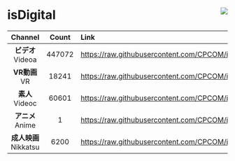 # isDigital <img align="right" src="https://img.shields.io/github/last-commit/CPCOM/isDigital"/>  
  
| Channel | Count | Link |  
| :-----: | :---: | :--- |  
|**ビデオ**<br />Videoa | 447072 | https://raw.githubusercontent.com/CPCOM/isDigital/main/Videoa.txt |  
|**VR動画**<br />VR | 18241 | https://raw.githubusercontent.com/CPCOM/isDigital/main/VR.txt |  
|**素人**<br />Videoc | 60601 | https://raw.githubusercontent.com/CPCOM/isDigital/main/Videoc.txt |  
|**アニメ**<br />Anime | 1 | https://raw.githubusercontent.com/CPCOM/isDigital/main/Anime.txt |  
|**成人映画**<br />Nikkatsu | 6200 | https://raw.githubusercontent.com/CPCOM/isDigital/main/Nikkatsu.txt |  